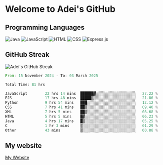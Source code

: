 # Welcome to Adei's GitHub

## Programming Languages
![Java](https://img.shields.io/badge/Java-007396?style=flat-square&logo=java&logoColor=white)
![JavaScript](https://img.shields.io/badge/JavaScript-F7DF1E?style=flat-square&logo=javascript&logoColor=black)
![HTML](https://img.shields.io/badge/HTML-E34F26?style=flat-square&logo=html5&logoColor=white)
![CSS](https://img.shields.io/badge/CSS-1572B6?style=flat-square&logo=css3&logoColor=white)
![Express.js](https://img.shields.io/badge/Express.js-000000?style=flat-square&logo=express&logoColor=white)


## GitHub Streak
![Adei's GitHub Streak](https://github-readme-streak-stats.herokuapp.com/?user=AdeiTamayo&hide_border=true)

<!--START_SECTION:waka-->

```rust
From: 15 November 2024 - To: 03 March 2025

Total Time: 81 hrs

JavaScript        22 hrs 14 mins  ██████▓░░░░░░░░░░░░░░░░░░   27.22 %
EJS               17 hrs 48 mins  █████▒░░░░░░░░░░░░░░░░░░░   21.80 %
Python            9 hrs 54 mins   ███░░░░░░░░░░░░░░░░░░░░░░   12.12 %
CSS               7 hrs 41 mins   ██▒░░░░░░░░░░░░░░░░░░░░░░   09.40 %
XML               7 hrs 5 mins    ██▒░░░░░░░░░░░░░░░░░░░░░░   08.68 %
HTML              5 hrs 5 mins    █▓░░░░░░░░░░░░░░░░░░░░░░░   06.23 %
Java              4 hrs 17 mins   █▒░░░░░░░░░░░░░░░░░░░░░░░   05.25 %
C                 1 hr 3 mins     ▒░░░░░░░░░░░░░░░░░░░░░░░░   01.29 %
Other             43 mins         ▒░░░░░░░░░░░░░░░░░░░░░░░░   00.88 %
```

<!--END_SECTION:waka-->

## My website
[My Website](https://adei.eus)


